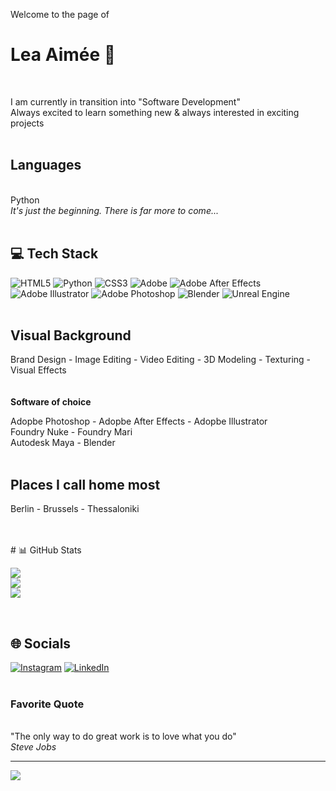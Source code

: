 Welcome to the page of

# Lea Aimée 💫
</br>

I am currently in transition into "Software Development"<br>
Always excited to learn something new & always interested in exciting projects<br>
<br>
## Languages
<br>Python<br>
*It's just the beginning. There is far more to come...*
<br>
<br>

## 💻 Tech Stack
![HTML5](https://img.shields.io/badge/html5-%23E34F26.svg?style=for-the-badge&logo=html5&logoColor=white) ![Python](https://img.shields.io/badge/python-3670A0?style=for-the-badge&logo=python&logoColor=ffdd54) ![CSS3](https://img.shields.io/badge/css3-%231572B6.svg?style=for-the-badge&logo=css3&logoColor=white) ![Adobe](https://img.shields.io/badge/adobe-%23FF0000.svg?style=for-the-badge&logo=adobe&logoColor=white) ![Adobe After Effects](https://img.shields.io/badge/Adobe%20After%20Effects-9999FF.svg?style=for-the-badge&logo=Adobe%20After%20Effects&logoColor=white) ![Adobe Illustrator](https://img.shields.io/badge/adobe%20illustrator-%23FF9A00.svg?style=for-the-badge&logo=adobe%20illustrator&logoColor=white) ![Adobe Photoshop](https://img.shields.io/badge/adobe%20photoshop-%2331A8FF.svg?style=for-the-badge&logo=adobe%20photoshop&logoColor=white) ![Blender](https://img.shields.io/badge/blender-%23F5792A.svg?style=for-the-badge&logo=blender&logoColor=white) ![Unreal Engine](https://img.shields.io/badge/unrealengine-%23313131.svg?style=for-the-badge&logo=unrealengine&logoColor=white)
<br>
<br>
## Visual Background
Brand Design - Image Editing - Video Editing - 3D Modeling - Texturing - Visual Effects<br>
<br>
<br>
**Software of choice**

Adopbe Photoshop - Adopbe After Effects - Adopbe Illustrator<br/>
Foundry Nuke - Foundry Mari<br/>
Autodesk Maya - Blender<br/>
<br>

## Places I call home most
Berlin - Brussels - Thessaloniki

<br>
<br>
# 📊 GitHub Stats

![](https://github-readme-stats.vercel.app/api?username=leaaimee&theme=dark&hide_border=false&include_all_commits=true&count_private=true)<br/>
![](https://github-readme-streak-stats.herokuapp.com/?user=leaaimee&theme=dark&hide_border=false)<br/>
![](https://github-readme-stats.vercel.app/api/top-langs/?username=leaaimee&theme=dark&hide_border=false&include_all_commits=true&count_private=true&layout=compact)

<br>

## 🌐 Socials
[![Instagram](https://img.shields.io/badge/Instagram-%23E4405F.svg?logo=Instagram&logoColor=white)](https://instagram.com/leaaimee_official) [![LinkedIn](https://img.shields.io/badge/LinkedIn-%230077B5.svg?logo=linkedin&logoColor=white)](https://linkedin.com/in/lea-aimee-84a35943/) 
<br>
<br>
### Favorite Quote
<br>"The only way to do great work is to love what you do"<br>
*Steve Jobs*<br>

---
[![](https://visitcount.itsvg.in/api?id=leaaimee&icon=0&color=3)](https://visitcount.itsvg.in)

<!-- Proudly created with GPRM ( https://gprm.itsvg.in ) -->
